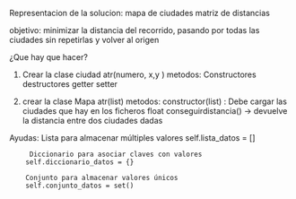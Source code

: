 Representacion de la solucion: mapa de ciudades
							   matriz de distancias

objetivo: minimizar la distancia del recorrido, pasando por todas las ciudades sin 
repetirlas y volver al origen 


¿Que hay que hacer?

1. Crear la clase ciudad atr(numero, x,y )
   metodos: 
		Constructores destructores
		getter setter 
		
2. crear la clase Mapa atr(list<ciudad>)
   metodos: 
		constructor(list<ficheros>) : Debe cargar las ciudades que hay en los ficheros 
        float conseguirdistancia() -> devuelve la distancia entre dos ciudades dadas

Ayudas: 
 Lista para almacenar múltiples valores
        self.lista_datos = []

         Diccionario para asociar claves con valores
        self.diccionario_datos = {}
		
		Conjunto para almacenar valores únicos
        self.conjunto_datos = set()